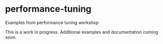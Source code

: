 # performance-tuning
Examples from performance tuning workshop

This is a work in progress. Additional examples and documentation coming soon.
